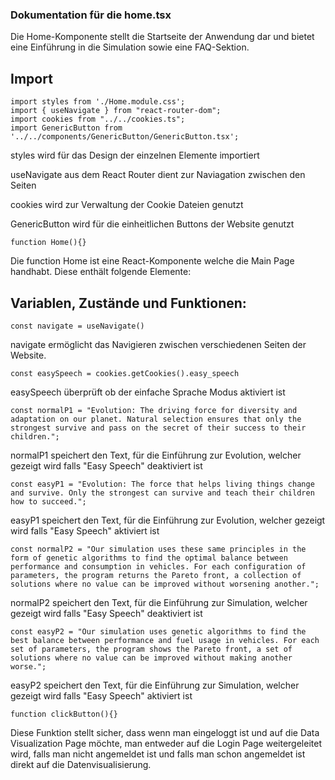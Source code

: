 ### Dokumentation für die home.tsx

Die Home-Komponente stellt die Startseite der Anwendung dar und bietet eine Einführung
in die Simulation sowie eine FAQ-Sektion.

## Import

```
import styles from './Home.module.css';
import { useNavigate } from "react-router-dom";
import cookies from "../../cookies.ts";
import GenericButton from '../../components/GenericButton/GenericButton.tsx';
```

styles wird für das Design der einzelnen Elemente importiert

useNavigate aus dem React Router dient zur Naviagation zwischen den Seiten

cookies wird zur Verwaltung der Cookie Dateien genutzt

GenericButton wird für die einheitlichen Buttons der Website genutzt


```
function Home(){}
```

Die function Home ist eine React-Komponente welche die Main Page handhabt.
Diese enthält folgende Elemente:

## Variablen, Zustände und Funktionen:

```
const navigate = useNavigate()
```

navigate ermöglicht das Navigieren zwischen verschiedenen Seiten der Website.

```
const easySpeech = cookies.getCookies().easy_speech
```
easySpeech überprüft ob der einfache Sprache Modus aktiviert ist

```
const normalP1 = "Evolution: The driving force for diversity and adaptation on our planet. Natural selection ensures that only the strongest survive and pass on the secret of their success to their children.";
```
normalP1 speichert den Text, für die Einführung zur Evolution, welcher gezeigt wird falls "Easy Speech" deaktiviert ist

```
const easyP1 = "Evolution: The force that helps living things change and survive. Only the strongest can survive and teach their children how to succeed.";
```

easyP1 speichert den Text, für die Einführung zur Evolution, welcher gezeigt wird falls "Easy Speech" aktiviert ist
```
const normalP2 = "Our simulation uses these same principles in the form of genetic algorithms to find the optimal balance between performance and consumption in vehicles. For each configuration of parameters, the program returns the Pareto front, a collection of solutions where no value can be improved without worsening another.";
```
normalP2 speichert den Text, für die Einführung zur Simulation, welcher gezeigt wird falls "Easy Speech" deaktiviert ist

```
const easyP2 = "Our simulation uses genetic algorithms to find the best balance between performance and fuel usage in vehicles. For each set of parameters, the program shows the Pareto front, a set of solutions where no value can be improved without making another worse.";
```
easyP2 speichert den Text, für die Einführung zur Simulation, welcher gezeigt wird falls "Easy Speech" aktiviert ist


```
function clickButton(){}
```
Diese Funktion stellt sicher, dass wenn man eingeloggt ist und auf die Data Visualization Page möchte, man entweder
auf die Login Page weitergeleitet wird, falls man nicht angemeldet ist und falls man schon angemeldet ist
direkt auf die Datenvisualisierung.




